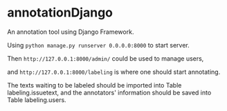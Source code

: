# annotationDjango
An annotation tool using Django Framework.

Using `python manage.py runserver 0.0.0.0:8000` to start server.

Then `http://127.0.0.1:8000/admin/` could be used to manage users, 

and `http://127.0.0.1:8000/labeling` is where one should start annotating.

The texts waiting to be labeled should be imported into Table labeling.issuetext, and the annotators' information should be saved 
into Table labeling.users.
